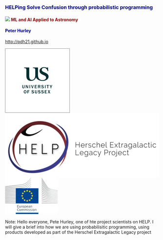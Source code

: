 ### <span style="color:DarkBlue "> HELPing Solve Confusion through probabilistic programming  </span>

#### ![](https://encrypted-tbn0.gstatic.com/images?q=tbn:ANd9GcQBsZEY2qSec5DZ1NgZ1zRTs3vZlI0J8ZDLVQ&usqp=CAU)<!-- .element height="15%" width="15%" --> <span style="color:DarkRed "> ML and AI Applied to Astronomy  </span>

#### <span style="color:DarkBlue ">Peter Hurley </span>
<http://pdh21.github.io>

 ![](https://github.com/H-E-L-P/H-E-L-P.github.io/blob/master/assets/images/sussex.jpg?raw=true)<!-- .element height="15%" width="15%" --> ![](assets/Help_Logo.png?raw=true)<!-- .element height="15%" width="15%" --> ![](assets/logo_en.gif)<!-- .element height="15%" width="15%" -->

Note:
Hello everyone, Pete Hurley, one of hte project scientists on HELP. I will give a brief into how we are using probabilisitic programming, using products developed as part of the Herschel Extragalactic Legacy project